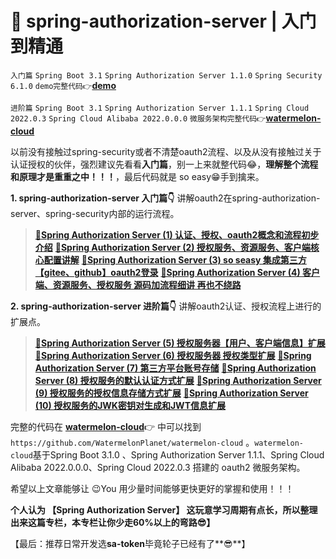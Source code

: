 # 🍉 spring-authorization-server | 入门到精通


`入门篇`
`Spring Boot 3.1`
`Spring Authorization Server 1.1.0`
`Spring Security 6.1.0`
`demo完整代码👉`[**demo**](https://github.com/WatermelonPlanet/spring-authorization-server-master/tree/master/sample-demo)

`进阶篇`
`Spring Boot 3.1`
`Spring Authorization Server 1.1.1`
`Spring Cloud 2022.0.3`
`Spring Cloud Alibaba 2022.0.0.0`
`微服务架构完整代码👉`[**watermelon-cloud**](https://github.com/WatermelonPlanet/watermelon-cloud)


以前没有接触过spring-security或者不清楚oauth2流程、以及从没有接触过关于认证授权的伙伴，强烈建议先看看**入门篇**，别一上来就整代码😂，**理解整个流程和原理才是重重之中！！！**，最后代码就是 so easy😁手到擒来。

**1. spring-authorization-server 入门篇👇** 讲解oauth2在spring-authorization-server、spring-security内部的运行流程。

> [**🍉Spring Authorization Server (1) 认证、授权、oauth2概念和流程初步介绍**](https://juejin.cn/post/7279402761414164534) 
> [**🍉Spring Authorization Server (2) 授权服务、资源服务、客户端核心配置讲解**](https://juejin.cn/post/7279429009796923455) 
> [**🍉Spring Authorization Server (3) so seasy 集成第三方【gitee、github】oauth2登录**](https://juejin.cn/post/7279629380748918803) 
> [**🍉Spring Authorization Server (4) 客户端、资源服务、授权服务 源码加流程细讲 再也不绕路**](https://juejin.cn/post/7280000052209664063)

**2.  spring-authorization-server 进阶篇👇** 讲解oauth2认证、授权流程上进行的扩展点。

> [**🍉Spring Authorization Server (5) 授权服务器【用户、客户端信息】扩展**](https://juejin.cn/post/7280125658339475495) 
> [**🍉Spring Authorization Server (6) 授权服务器 授权类型扩展**](https://juejin.cn/post/7280436457135292455) 
> [**🍉Spring Authorization Server (7) 第三方平台账号存储**](https://juejin.cn/post/7280840196076847167) 
> [**🍉Spring Authorization Server (8) 授权服务的默认认证方式扩展**](https://juejin.cn/post/7289662476740182073) 
> [**🍉Spring Authorization Server (9) 授权服务的授权信息存储方式扩展**](https://juejin.cn/post/7295325526956408832)
> [**🍉Spring Authorization Server (10) 授权服务的JWK密钥对生成和JWT信息扩展**](https://juejin.cn/post/7295918777946013750)

完整的代码在 [**watermelon-cloud**](https://github.com/WatermelonPlanet/watermelon-cloud)👉 中可以找到`https://github.com/WatermelonPlanet/watermelon-cloud` 。`watermelon-cloud`基于Spring Boot 3.1.0 、Spring Authorization Server 1.1.1、Spring Cloud Alibaba 2022.0.0.0、Spring Cloud 2022.0.3 搭建的 oauth2 微服务架构。

希望以上文章能够让 😉You 用少量时间能够更快更好的掌握和使用！！！

**个人认为 【Spring Authorization Server】 这玩意学习周期有点长，所以整理出来这篇专栏，本专栏让你少走60%以上的弯路😎】**

【最后：推荐日常开发选**sa-token**毕竟轮子已经有了**😎**】
